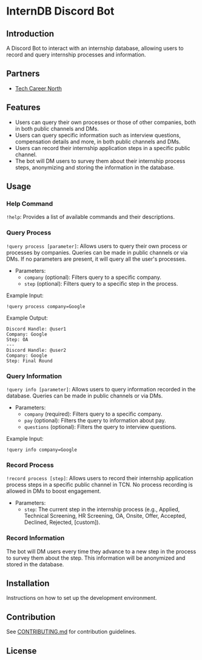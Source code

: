# InternDB Discord Bot

## Introduction

A Discord Bot to interact with an internship database, allowing users to record and query internship processes and information.

## Partners

- [Tech Career North](https://techcareerchange.vercel.app/)

## Features

- Users can query their own processes or those of other companies, both in both public channels and DMs.
- Users can query specific information such as interview questions, compensation details and more, in both public channels and DMs.
- Users can record their internship application steps in a specific public channel.
- The bot will DM users to survey them about their internship process steps, anonymizing and storing the information in the database.

## Usage

### Help Command

`!help`: Provides a list of available commands and their descriptions.

### Query Process

`!query process [parameter]`: Allows users to query their own process or processes by companies. Queries can be made in public channels or via DMs. If no parameters are present, it will query all the user's processes.
- Parameters:
    - `company` (optional): Filters query to a specific company.
    - `step` (optional): Filters query to a specific step in the process.

Example Input:

`!query process company=Google`

Example Output:

```
Discord Handle: @user1
Company: Google
Step: OA
---
Discord Handle: @user2
Company: Google
Step: Final Round
```

### Query Information

`!query info [parameter]`: Allows users to query information recorded in the database. Queries can be made in public channels or via DMs.
- Parameters:
    - `company` (required): Filters query to a specific company.
    - `pay` (optional): Filters the query to information about pay.
    - `questions` (optional): Filters the query to interview questions.

Example Input:

`!query info company=Google`

### Record Process

`!record process [step]`: Allows users to record their internship application process steps in a specific public channel in TCN. No process recording is allowed in DMs to boost engagement.
- Parameters:
    - `step`: The current step in the internship process (e.g., Applied, Technical Screening, HR Screening, OA, Onsite, Offer, Accepted, Declined, Rejected, [custom]).

### Record Information

The bot will DM users every time they advance to a new step in the process to survey them about the step. This information will be anonymized and stored in the database.

## Installation

Instructions on how to set up the development environment.

## Contribution

See [CONTRIBUTING.md](CONTRIBUTING.md) for contribution guidelines.

## License
